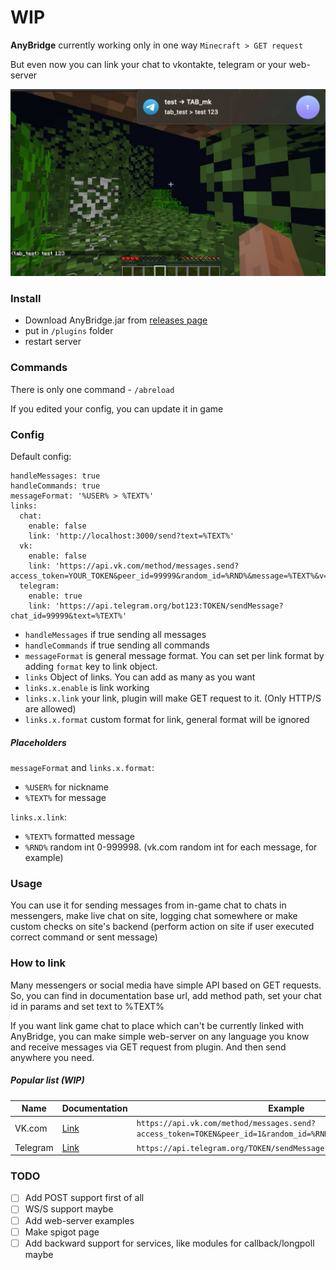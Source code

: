 # WIP

__AnyBridge__ currently working only in one way `Minecraft > GET request`

But even now you can link your chat to vkontakte, telegram or your web-server

<p align="center">
  <img src="img/example.jpg" />
</p>

### Install

- Download AnyBridge.jar from [releases page](https://github.com/TABmk/AnyBridge/releases)
- put in `/plugins` folder
- restart server

### Commands

There is only one command - `/abreload`

If you edited your config, you can update it in game

### Config

Default config:
```
handleMessages: true
handleCommands: true
messageFormat: '%USER% > %TEXT%'
links:
  chat:
    enable: false
    link: 'http://localhost:3000/send?text=%TEXT%'
  vk:
    enable: false
    link: 'https://api.vk.com/method/messages.send?access_token=YOUR_TOKEN&peer_id=99999&random_id=%RND%&message=%TEXT%&v=5.124'
  telegram:
    enable: true
    link: 'https://api.telegram.org/bot123:TOKEN/sendMessage?chat_id=99999&text=%TEXT%'
```

- `handleMessages` if true sending all messages
- `handleCommands` if true sending all commands
- `messageFormat` is general message format. You can set per link format by adding `format` key to link object.
- `links` Object of links. You can add as many as you want
- `links.x.enable` is link working
- `links.x.link` your link, plugin will make GET request to it. (Only HTTP/S are allowed)
- `links.x.format` custom format for link, general format will be ignored

##### Placeholders
`messageFormat` and `links.x.format`:
- `%USER%` for nickname
- `%TEXT%` for message

`links.x.link`:
- `%TEXT%` formatted message
- `%RND%` random int 0-999998. (vk.com random int for each message, for example)

### Usage
You can use it for sending messages from in-game chat to chats in messengers, make live chat on site, logging chat somewhere or make custom checks on site's backend (perform action on site if user executed correct command or sent message)

### How to link
Many messengers or social media have simple API based on GET requests. So, you can find in documentation base url, add method path, set your chat id in params and set text to %TEXT%

If you want link game chat to place which can't be currently linked with AnyBridge, you can make simple web-server on any language you know and receive messages via GET request from plugin. And then send anywhere you need.

##### Popular list (WIP)
|Name|Documentation|Example|
|---|---|---|
|VK.com|[Link](https://vk.com/dev/messages.send)|`https://api.vk.com/method/messages.send?access_token=TOKEN&peer_id=1&random_id=%RND%&message=%TEXT%&v=5.124`|
|Telegram|[Link](http://telegram.org/bots/api#sendmessage)|`https://api.telegram.org/TOKEN/sendMessage?chat_id=1&text=%TEXT%`|

### TODO
- [ ] Add POST support first of all
- [ ] WS/S support maybe
- [ ] Add web-server examples
- [ ] Make spigot page
- [ ] Add backward support for services, like modules for callback/longpoll maybe
